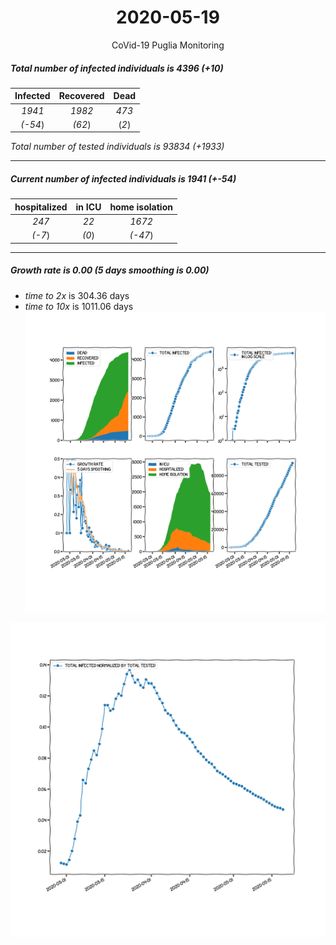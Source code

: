 <div align='center'>

# 2020-05-19
CoVid-19 Puglia Monitoring
</div>

##### Total number of infected individuals is 4396 (+10)
Infected | Recovered | Dead
:---: | :---: | :---:
*1941* | *1982* | *473*
*(-54*) | *(62*) | (*2*)

*Total number of tested individuals is 93834 (+1933)*
***
##### Current number of infected individuals is 1941 (+-54)
hospitalized | in ICU | home isolation
:---: | :---: | :---:
*247* |*22* |*1672*
*(-7*) |*(0*) |*(-47*)
***
##### Growth rate is 0.00 (5 days smoothing is 0.00)
- *time to 2x* is 304.36 days
- *time to 10x* is 1011.06 days
![stats][stats]

![infected_normalized][infected_normalized]

[stats]: stats_Puglia.png
[infected_normalized]: infected_normalized_Puglia.png
